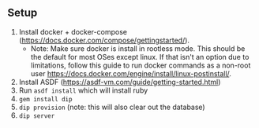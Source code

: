 ## Setup

1. Install docker + docker-compose (https://docs.docker.com/compose/gettingstarted/).
   - Note: Make sure docker is install in rootless mode. This should be the default for most OSes except linux. If that isn't an option due to limitations, follow this guide to run docker commands as a non-root user https://docs.docker.com/engine/install/linux-postinstall/.
2. Install ASDF (https://asdf-vm.com/guide/getting-started.html)
3. Run `asdf install` which will install ruby
4. `gem install dip`
5. `dip provision` (note: this will also clear out the database)
6. `dip server`
